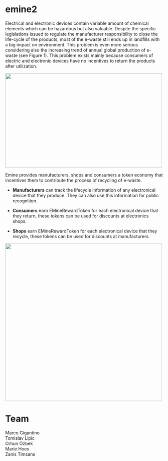 # emine2

Electrical and electronic devices contain variable amount of chemical elements which can be hazardous but also valuable. Despite the specific legislations issued to regulate the manufacturer responsibility to close the life-cycle of the products, most of the e-waste still ends up in landfills with a big impact on environment. This problem is even more serious considering also the increasing trend of annual global production of e-waste (see Figure 1). This problem exists mainly because consumers of electric and electronic devices have no incentives to return the products after utilization.

<img width="500" height="300" src="https://image.prntscr.com/image/TaWYOSA3QQaoIzk2pUZtuw.png"/>

Emine provides manufacturers, shops and consumers a token economy that incentives them to contribute the process of recycling of e-waste.<br/>

 - <b>Manufacturers</b> can track the lifecycle information of any electronical device that they produce. They can also use this information for public recognition. <br/>
 
 - <b>Consumers</b> earn EMineRewardToken for each electronical device that they return, these tokens can be used for discounts at electronics shops.
 
 - <b>Shops</b> earn EMineRewardToken for each electronical device that they recycle, these tokens can be used for discounts at manufacturers.

<img width="500" height="500" src="https://image.prntscr.com/image/WH8lEmAIRs2_-0J1NtfrMA.png"/>

# Team
Marco Gigantino <br/>
Tomislav Lipic <br/>
Orhun Özbek <br/>
Marie Hoes <br/>
Zanis Timsans 

